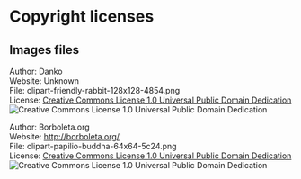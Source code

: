 # Copyright licenses

## Images files

Author: Danko<br/>
Website: Unknown<br/>
File: clipart-friendly-rabbit-128x128-4854.png<br/>
License: [Creative Commons License 1.0 Universal Public Domain Dedication](https://creativecommons.org/publicdomain/zero/1.0/)<br/>
![Creative Commons License 1.0 Universal Public Domain Dedication](https://i.creativecommons.org/p/zero/1.0/88x31.png)<br/>

Author: Borboleta.org<br/>
Website: http://borboleta.org/<br/>
File: clipart-papilio-buddha-64x64-5c24.png<br/>
License: [Creative Commons License 1.0 Universal Public Domain Dedication](https://creativecommons.org/publicdomain/zero/1.0/)<br/>
![Creative Commons License 1.0 Universal Public Domain Dedication](https://i.creativecommons.org/p/zero/1.0/88x31.png)<br/>